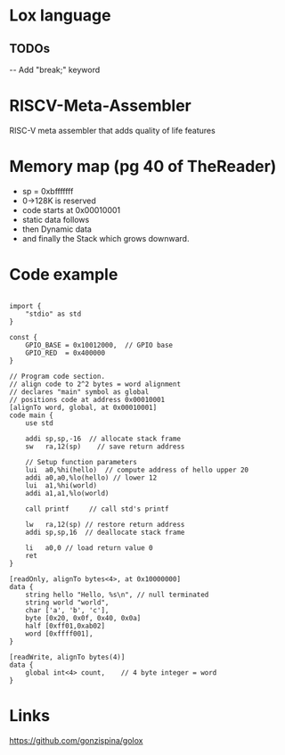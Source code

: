 # Lox language
## TODOs
-- Add "break;" keyword

# RISCV-Meta-Assembler
RISC-V meta assembler that adds quality of life features

# Memory map (pg 40 of TheReader)
- sp = 0xbfffffff
- 0->128K is reserved
- code starts at 0x00010001
- static data follows
- then Dynamic data
- and finally the Stack which grows downward.

# Code example
```

import {
    "stdio" as std
}

const {
    GPIO_BASE = 0x10012000,  // GPIO base
    GPIO_RED  = 0x400000
}

// Program code section.
// align code to 2^2 bytes = word alignment
// declares "main" symbol as global
// positions code at address 0x00010001
[alignTo word, global, at 0x00010001]
code main {
    use std

    addi sp,sp,-16  // allocate stack frame
    sw   ra,12(sp)    // save return address

    // Setup function parameters    
    lui  a0,%hi(hello)  // compute address of hello upper 20
    addi a0,a0,%lo(hello) // lower 12
    lui  a1,%hi(world)
    addi a1,a1,%lo(world)

    call printf     // call std's printf
    
    lw   ra,12(sp) // restore return address
    addi sp,sp,16  // deallocate stack frame
    
    li   a0,0 // load return value 0
    ret
}

[readOnly, alignTo bytes<4>, at 0x10000000]
data {
    string hello "Hello, %s\n", // null terminated
    string world "world",
    char ['a', 'b', 'c'],
    byte [0x20, 0x0f, 0x40, 0x0a]
    half [0xff01,0xab02]
    word [0xffff001],
}

[readWrite, alignTo bytes(4)]
data {
    global int<4> count,    // 4 byte integer = word
}
```

# Links
https://github.com/gonzispina/golox
